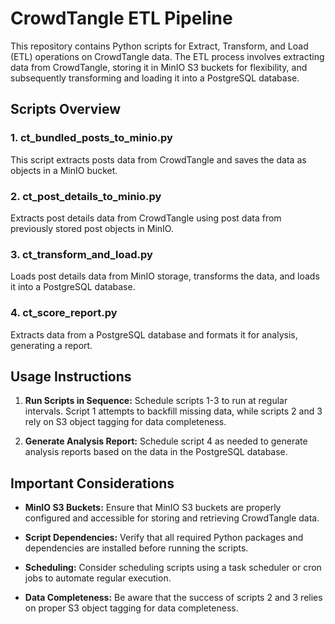 # CrowdTangle ETL Pipeline

This repository contains Python scripts for Extract, Transform, and Load (ETL) operations on CrowdTangle data. The ETL process involves extracting data from CrowdTangle, storing it in MinIO S3 buckets for flexibility, and subsequently transforming and loading it into a PostgreSQL database.

## Scripts Overview

### 1. ct_bundled_posts_to_minio.py
This script extracts posts data from CrowdTangle and saves the data as objects in a MinIO bucket.

### 2. ct_post_details_to_minio.py
Extracts post details data from CrowdTangle using post data from previously stored post objects in MinIO.

### 3. ct_transform_and_load.py
Loads post details data from MinIO storage, transforms the data, and loads it into a PostgreSQL database.

### 4. ct_score_report.py
Extracts data from a PostgreSQL database and formats it for analysis, generating a report.

## Usage Instructions

1. **Run Scripts in Sequence:**
   Schedule scripts 1-3 to run at regular intervals. Script 1 attempts to backfill missing data, while scripts 2 and 3 rely on S3 object tagging for data completeness.

2. **Generate Analysis Report:**
   Schedule script 4 as needed to generate analysis reports based on the data in the PostgreSQL database.

## Important Considerations

- **MinIO S3 Buckets:**
  Ensure that MinIO S3 buckets are properly configured and accessible for storing and retrieving CrowdTangle data.

- **Script Dependencies:**
  Verify that all required Python packages and dependencies are installed before running the scripts.

- **Scheduling:**
  Consider scheduling scripts using a task scheduler or cron jobs to automate regular execution.

- **Data Completeness:**
  Be aware that the success of scripts 2 and 3 relies on proper S3 object tagging for data completeness.
